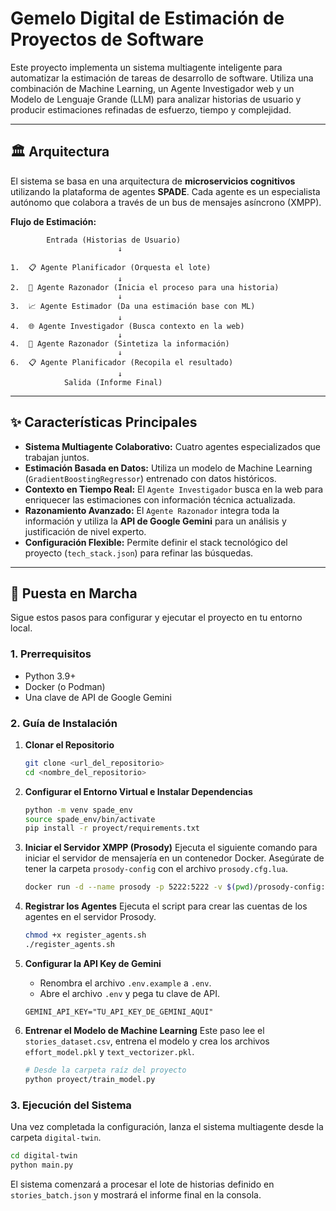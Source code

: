 # Gemelo Digital de Estimación de Proyectos de Software

Este proyecto implementa un sistema multiagente inteligente para automatizar la estimación de tareas de desarrollo de software. Utiliza una combinación de Machine Learning, un Agente Investigador web y un Modelo de Lenguaje Grande (LLM) para analizar historias de usuario y producir estimaciones refinadas de esfuerzo, tiempo y complejidad.

---

## 🏛️ Arquitectura

El sistema se basa en una arquitectura de **microservicios cognitivos** utilizando la plataforma de agentes **SPADE**. Cada agente es un especialista autónomo que colabora a través de un bus de mensajes asíncrono (XMPP).

**Flujo de Estimación:**
```
        Entrada (Historias de Usuario)
                        ↓

1.  📋 Agente Planificador (Orquesta el lote)
                        ↓  
2.  🧠 Agente Razonador (Inicia el proceso para una historia)
                        ↓                 
3.  📈 Agente Estimador (Da una estimación base con ML)
                        ↓        
4.  🌐 Agente Investigador (Busca contexto en la web)         
                        ↓         
4.  🧠 Agente Razonador (Sintetiza la información)
                        ↓
6.  📋 Agente Planificador (Recopila el resultado)
                        ↓
            Salida (Informe Final)

````

---

## ✨ Características Principales

* **Sistema Multiagente Colaborativo:** Cuatro agentes especializados que trabajan juntos.
* **Estimación Basada en Datos:** Utiliza un modelo de Machine Learning (`GradientBoostingRegressor`) entrenado con datos históricos.
* **Contexto en Tiempo Real:** El `Agente Investigador` busca en la web para enriquecer las estimaciones con información técnica actualizada.
* **Razonamiento Avanzado:** El `Agente Razonador` integra toda la información y utiliza la **API de Google Gemini** para un análisis y justificación de nivel experto.
* **Configuración Flexible:** Permite definir el stack tecnológico del proyecto (`tech_stack.json`) para refinar las búsquedas.

---

## 🚀 Puesta en Marcha

Sigue estos pasos para configurar y ejecutar el proyecto en tu entorno local.

### 1. Prerrequisitos
* Python 3.9+
* Docker (o Podman)
* Una clave de API de Google Gemini

### 2. Guía de Instalación

1.  **Clonar el Repositorio**
    ```bash
    git clone <url_del_repositorio>
    cd <nombre_del_repositorio>
    ```

2.  **Configurar el Entorno Virtual e Instalar Dependencias**
    ```bash
    python -m venv spade_env
    source spade_env/bin/activate
    pip install -r proyect/requirements.txt
    ```

3.  **Iniciar el Servidor XMPP (Prosody)**
    Ejecuta el siguiente comando para iniciar el servidor de mensajería en un contenedor Docker. Asegúrate de tener la carpeta `prosody-config` con el archivo `prosody.cfg.lua`.
    ```bash
    docker run -d --name prosody -p 5222:5222 -v $(pwd)/prosody-config:/etc/prosody prosody/prosody
    ```

4.  **Registrar los Agentes**
    Ejecuta el script para crear las cuentas de los agentes en el servidor Prosody.
    ```bash
    chmod +x register_agents.sh
    ./register_agents.sh
    ```

5.  **Configurar la API Key de Gemini**
    -   Renombra el archivo `.env.example` a `.env`.
    -   Abre el archivo `.env` y pega tu clave de API.
    ```
    GEMINI_API_KEY="TU_API_KEY_DE_GEMINI_AQUI"
    ```

6.  **Entrenar el Modelo de Machine Learning**
    Este paso lee el `stories_dataset.csv`, entrena el modelo y crea los archivos `effort_model.pkl` y `text_vectorizer.pkl`.
    ```bash
    # Desde la carpeta raíz del proyecto
    python proyect/train_model.py 
    ```
    
### 3. Ejecución del Sistema

Una vez completada la configuración, lanza el sistema multiagente desde la carpeta `digital-twin`.


```bash
cd digital-twin
python main.py
````

El sistema comenzará a procesar el lote de historias definido en `stories_batch.json` y mostrará el informe final en la consola.

